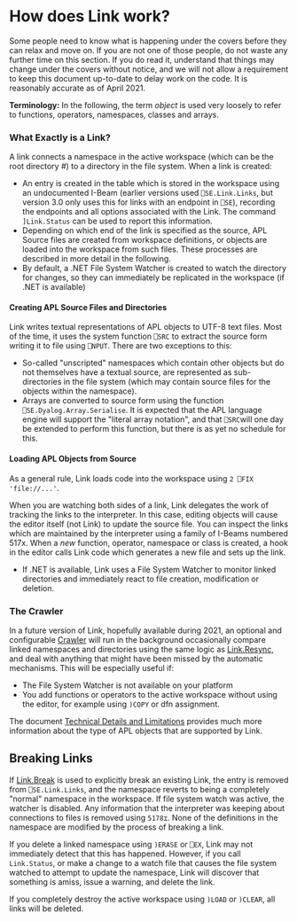 # How does Link work?

Some people need to know what is happening under the covers before they can relax and move on. If you are not one of those people, do not waste any further time on this section. If you do read it, understand that things may change under the covers without notice, and we will not allow a requirement to keep this document up-to-date to delay work on the code. It is reasonably accurate as of April 2021.

**Terminology:** In the following, the term *object* is used very loosely to refer to functions, operators, namespaces, classes and arrays.

### What Exactly is a Link?

A link connects a namespace in the active workspace (which can be the root directory #) to a directory in the file system. When a link is created:

- An entry is created in the table which is stored in the workspace using an undocumented I-Beam (earlier versions used `⎕SE.Link.Links`, but version 3.0 only uses this for links with an endpoint in `⎕SE`), recording the endpoints and all options associated with the Link. The command `]Link.Status` can be used to report this information.
- Depending on which end of the link is specified as the source, APL Source files are created from workspace definitions, or objects are loaded into the workspace from such files. These processes are described in more detail in the following.
- By default, a .NET File System Watcher is created to watch the directory for changes, so they can immediately be replicated in the workspace (if .NET is available)

#### Creating APL Source Files and Directories

Link writes textual representations of APL objects to UTF-8 text files. Most of the time, it uses the system function `⎕SRC` to extract the source form writing it to file using `⎕NPUT`. There are two exceptions to this:

* So-called "unscripted" namespaces which contain other objects but do not themselves have a textual source, are represented as sub-directories in the file system (which may contain source files for the objects within the namespace).
* Arrays are converted to source form using the function ` ⎕SE.Dyalog.Array.Serialise`. It is expected that the APL language engine will support the "literal array notation", and that `⎕SRC`will one day be extended to perform this function, but there is as yet no schedule for this.

#### Loading APL Objects from Source

As a general rule, Link loads code into the workspace using `2 ⎕FIX 'file://...'`. 

When you are watching both sides of a link, Link delegates the work of tracking the links to the interpreter. In this case, editing objects will cause the editor itself (not Link) to update the source file. You can inspect the links which are maintained by the interpreter using a family of I-Beams numbered 517x. When a *new* function, operator, namespace or class is created, a hook in the editor calls Link code which generates a new file and sets up the link.

* If .NET is available, Link uses a File System Watcher to monitor linked directories and immediately react to file creation, modification or deletion.

### The Crawler

In a future version of Link, hopefully available during 2021, an optional and configurable [Crawler](/Crawler.md) will run in the background occasionally compare linked namespaces and directories using the same logic as [Link.Resync](/API/Link.Resync.md), and deal with anything that might have been missed by the automatic mechanisms. This will be especially useful if:

* The File System Watcher is not available on your platform
* You add functions or operators to the active workspace without using the editor, for example using ``)COPY`` or dfn assignment.

The document [Technical Details and Limitations](TechDetails.md) provides much more information about the type of APL objects that are supported by Link.

## Breaking Links

If [Link.Break](/API/Link.Break.md) is used to explicitly break an existing Link, the entry is removed from `⎕SE.Link.Links`, and the namespace reverts to being a completely "normal" namespace in the workspace. If file system watch was active, the watcher is disabled. Any information that the interpreter was keeping about connections to files is removed using `5178⌶`. None of the definitions in the namespace are modified by the process of breaking a link.

If you delete a linked namespace using `)ERASE` or `⎕EX`, Link may not immediately detect that this has happened. However, if you call `Link.Status`, or make a change to a watch file that causes the file system watched to attempt to update the namespace, Link will discover that something is amiss, issue a warning, and delete the link.

If you completely destroy the active workspace using `)LOAD` or `)CLEAR`, all links will be deleted.
